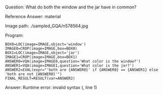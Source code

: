 Question: What do both the window and the jar have in common?

Reference Answer: material

Image path: ./sampled_GQA/n578564.jpg

Program:

```
BOX0=LOC(image=IMAGE,object='window')
IMAGE0=CROP(image=IMAGE,box=BOX0)
BOX1=LOC(image=IMAGE,object='jar')
IMAGE1=CROP(image=IMAGE,box=BOX1)
ANSWER0=VQA(image=IMAGE0,question='What color is the window?')
ANSWER1=VQA(image=IMAGE1,question='What color is the jar?')
ANSWER2=EVAL(expr="'both are {ANSWER0}' if {ANSWER0} == {ANSWER1} else 'both are not {ANSWER0}'")
FINAL_RESULT=RESULT(var=ANSWER2)
```
Answer: Runtime error: invalid syntax (<string>, line 1)

